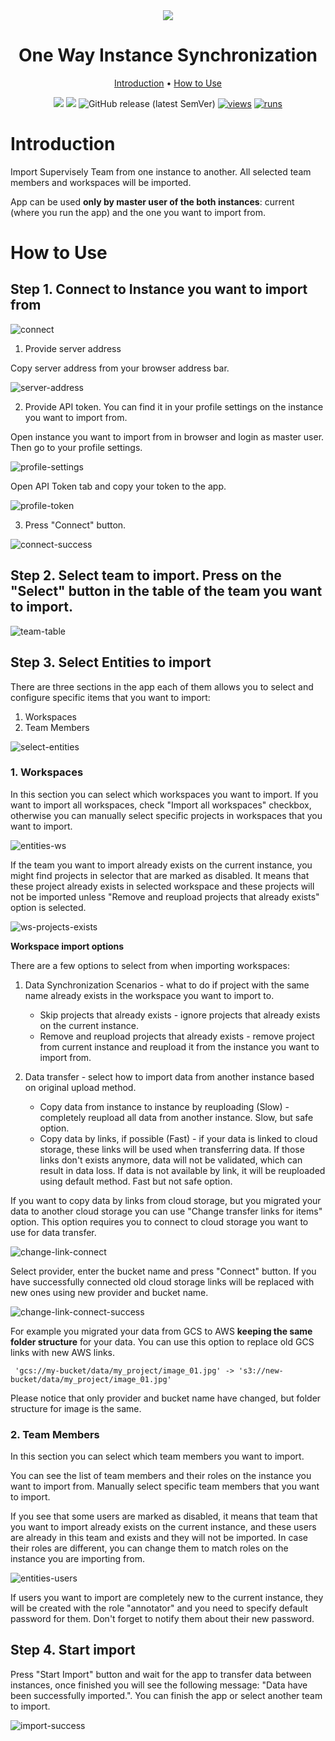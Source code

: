 <div align="center" markdown>
<img src="https://github.com/user-attachments/assets/42c63fc9-7137-4df6-9324-1690f420f0c5" />
  
# One Way Instance Synchronization

<p align="center">
  <a href="#Introduction">Introduction</a> •
  <a href="#How-to-Use">How to Use</a>
</p>

[![](https://img.shields.io/badge/supervisely-ecosystem-brightgreen)](https://ecosystem.supervise.com/apps/supervisely-ecosystem/copy-team-between-instances)
[![](https://img.shields.io/badge/slack-chat-green.svg?logo=slack)](https://supervise.com/slack)
![GitHub release (latest SemVer)](https://img.shields.io/github/v/release/supervisely-ecosystem/copy-team-between-instances)
[![views](https://app.supervise.com/img/badges/views/supervisely-ecosystem/copy-team-between-instances)](https://supervise.com)
[![runs](https://app.supervise.com/img/badges/runs/supervisely-ecosystem/copy-team-between-instances)](https://supervise.com)

</div>

# Introduction

Import Supervisely Team from one instance to another. All selected team members and workspaces will be imported.

App can be used **only by master user of the both instances**: current (where you run the app) and the one you want to import from.

</details>

# How to Use

## Step 1. Connect to Instance you want to import from

![connect]()

1. Provide server address

Copy server address from your browser address bar.

![server-address]()

2. Provide API token. You can find it in your profile settings on the instance you want to import from.

Open instance you want to import from in browser and login as master user. Then go to your profile settings.

![profile-settings]()

Open API Token tab and copy your token to the app.

![profile-token]()

3. Press "Connect" button.

![connect-success]()

## Step 2. Select team to import. Press on the "Select" button in the table of the team you want to import.

![team-table]()

## Step 3. Select Entities to import

There are three sections in the app each of them allows you to select and configure specific items that you want to import:

1. Workspaces
2. Team Members

![select-entities]()

### 1. Workspaces

In this section you can select which workspaces you want to import.
If you want to import all workspaces, check "Import all workspaces" checkbox, otherwise you can manually select specific projects in workspaces that you want to import.

![entities-ws]()

If the team you want to import already exists on the current instance, you might find projects in selector that are marked as disabled. It means that these project already exists in selected workspace and these projects will not be imported unless "Remove and reupload projects that already exists" option is selected.

![ws-projects-exists]()

**Workspace import options**

There are a few options to select from when importing workspaces:

1. Data Synchronization Scenarios - what to do if project with the same name already exists in the workspace you want to import to.

    - Skip projects that already exists - ignore projects that already exists on the current instance.
    - Remove and reupload projects that already exists - remove project from current instance and reupload it from the instance you want to import from.

2. Data transfer - select how to import data from another instance based on original upload method.
    - Copy data from instance to instance by reuploading (Slow) - completely reupload all data from another instance. Slow, but safe option.
    - Copy data by links, if possible (Fast) - if your data is linked to cloud storage, these links will be used when transferring data. If those links don't exists anymore, data will not be validated, which can result in data loss. If data is not available by link, it will be reuploaded using default method. Fast but not safe option.

If you want to copy data by links from cloud storage, but you migrated your data to another cloud storage you can use "Change transfer links for items" option. This option requires you to connect to cloud storage you want to use for data transfer.

![change-link-connect]()

Select provider, enter the bucket name and press "Connect" button. If you have successfully connected old cloud storage links will be replaced with new ones using new provider and bucket name.

![change-link-connect-success]()

For example you migrated your data from GCS to AWS **keeping the same folder structure** for your data. You can use this option to replace old GCS links with new AWS links.

```text
 'gcs://my-bucket/data/my_project/image_01.jpg' -> 's3://new-bucket/data/my_project/image_01.jpg'
```

Please notice that only provider and bucket name have changed, but folder structure for image is the same.

### 2. Team Members

In this section you can select which team members you want to import.

You can see the list of team members and their roles on the instance you want to import from. Manually select specific team members that you want to import.

If you see that some users are marked as disabled, it means that team that you want to import already exists on the current instance, and these users are already in this team and exists and they will not be imported. In case their roles are different, you can change them to match roles on the instance you are importing from.

![entities-users]()

If users you want to import are completely new to the current instance, they will be created with the role "annotator" and you need to specify default password for them. Don't forget to notify them about their new password.

## Step 4. Start import

Press "Start Import" button and wait for the app to transfer data between instances, once finished you will see the following message: "Data have been successfully imported.".
You can finish the app or select another team to import.

![import-success]()
